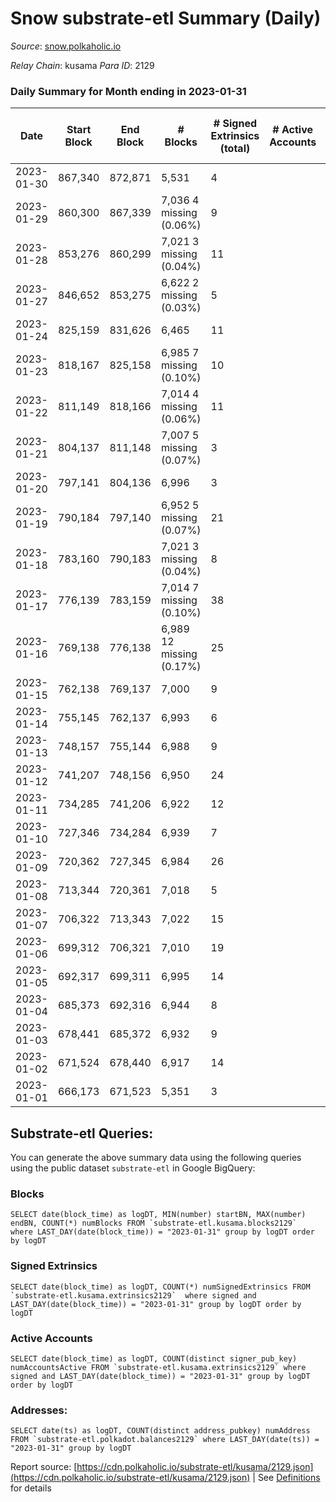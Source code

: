 # Snow substrate-etl Summary (Daily)

_Source_: [snow.polkaholic.io](https://snow.polkaholic.io)

*Relay Chain*: kusama
*Para ID*: 2129



### Daily Summary for Month ending in 2023-01-31


| Date | Start Block | End Block | # Blocks | # Signed Extrinsics (total) | # Active Accounts | # Passive | # New | # Addresses with Balances | # Events | # Transfers | # XCM Transfers In | # XCM Transfers Out |
| ---- | ----------- | --------- | -------- | --------------------------- | ----------------- | --------- | ----- | ------------------------- | -------- | ----------- | ------------------ | ------------------- |
| 2023-01-30 | 867,340 | 872,871 | 5,531  | 4 |  |  |  |  | 16,674 | 4  |   |   |
| 2023-01-29 | 860,300 | 867,339 | 7,036 4 missing (0.06%) | 9 |  |  |  |  | 22,849 | 15  |   |   |
| 2023-01-28 | 853,276 | 860,299 | 7,021 3 missing (0.04%) | 11 |  |  |  |  | 21,254 | 11  |   |   |
| 2023-01-27 | 846,652 | 853,275 | 6,622 2 missing (0.03%) | 5 |  |  |  |  | 20,473 | 17  |   |   |
| 2023-01-24 | 825,159 | 831,626 | 6,465  | 11 |  |  |  |  | 20,348 | 25  |   |   |
| 2023-01-23 | 818,167 | 825,158 | 6,985 7 missing (0.10%) | 10 |  |  |  |  | 21,470 | 16  |   |   |
| 2023-01-22 | 811,149 | 818,166 | 7,014 4 missing (0.06%) | 11 |  |  |  | 5,580 | 21,236 | 17  |   |   |
| 2023-01-21 | 804,137 | 811,148 | 7,007 5 missing (0.07%) | 3 |  |  |  |  | 22,922 | 15  |   |   |
| 2023-01-20 | 797,141 | 804,136 | 6,996  | 3 |  |  |  |  | 21,165 | 10  |   |   |
| 2023-01-19 | 790,184 | 797,140 | 6,952 5 missing (0.07%) | 21 |  |  |  |  | 21,587 | 38  |   |   |
| 2023-01-18 | 783,160 | 790,183 | 7,021 3 missing (0.04%) | 8 |  |  |  |  | 21,349 | 16  |   |   |
| 2023-01-17 | 776,139 | 783,159 | 7,014 7 missing (0.10%) | 38 |  |  |  |  | 21,915 | 54  |   |   |
| 2023-01-16 | 769,138 | 776,138 | 6,989 12 missing (0.17%) | 25 |  |  |  |  | 21,174 | 19  |   |   |
| 2023-01-15 | 762,138 | 769,137 | 7,000  | 9 |  |  |  |  | 21,484 | 20  |   |   |
| 2023-01-14 | 755,145 | 762,137 | 6,993  | 6 |  |  |  |  | 21,199 | 10  |   |   |
| 2023-01-13 | 748,157 | 755,144 | 6,988  | 9 |  |  |  |  | 21,596 | 24  |   |   |
| 2023-01-12 | 741,207 | 748,156 | 6,950  | 24 |  |  |  |  | 21,539 | 43  |   |   |
| 2023-01-11 | 734,285 | 741,206 | 6,922  | 12 |  |  |  |  | 21,541 | 47  |   |   |
| 2023-01-10 | 727,346 | 734,284 | 6,939  | 7 |  |  |  |  | 21,065 | 19  |   |   |
| 2023-01-09 | 720,362 | 727,345 | 6,984  | 26 |  |  |  |  | 21,215 | 18  |   |   |
| 2023-01-08 | 713,344 | 720,361 | 7,018  | 5 |  |  |  |  | 21,119 | 5  |   |   |
| 2023-01-07 | 706,322 | 713,343 | 7,022  | 15 |  |  |  | 5,485 | 21,216 | 13  |   |   |
| 2023-01-06 | 699,312 | 706,321 | 7,010  | 19 |  |  |  |  | 21,276 | 25  |   |   |
| 2023-01-05 | 692,317 | 699,311 | 6,995  | 14 |  |  |  |  | 21,133 | 15  |   |   |
| 2023-01-04 | 685,373 | 692,316 | 6,944  | 8 |  |  |  |  | 20,980 | 8  |   |   |
| 2023-01-03 | 678,441 | 685,372 | 6,932  | 9 |  |  |  |  | 20,928 | 10  |   |   |
| 2023-01-02 | 671,524 | 678,440 | 6,917  | 14 |  |  |  |  | 21,301 | 24  |   |   |
| 2023-01-01 | 666,173 | 671,523 | 5,351  | 3 |  |  |  | 5,432 | 16,104 | 3  |   |   |

## Substrate-etl Queries:
You can generate the above summary data using the following queries using the public dataset `substrate-etl` in Google BigQuery:


### Blocks
```
SELECT date(block_time) as logDT, MIN(number) startBN, MAX(number) endBN, COUNT(*) numBlocks FROM `substrate-etl.kusama.blocks2129`  where LAST_DAY(date(block_time)) = "2023-01-31" group by logDT order by logDT
```


### Signed Extrinsics
```
SELECT date(block_time) as logDT, COUNT(*) numSignedExtrinsics FROM `substrate-etl.kusama.extrinsics2129`  where signed and LAST_DAY(date(block_time)) = "2023-01-31" group by logDT order by logDT
```


### Active Accounts
```
SELECT date(block_time) as logDT, COUNT(distinct signer_pub_key) numAccountsActive FROM `substrate-etl.kusama.extrinsics2129` where signed and LAST_DAY(date(block_time)) = "2023-01-31" group by logDT order by logDT
```


### Addresses:
```
SELECT date(ts) as logDT, COUNT(distinct address_pubkey) numAddress FROM `substrate-etl.polkadot.balances2129` where LAST_DAY(date(ts)) = "2023-01-31" group by logDT
```



Report source: [https://cdn.polkaholic.io/substrate-etl/kusama/2129.json](https://cdn.polkaholic.io/substrate-etl/kusama/2129.json) | See [Definitions](/DEFINITIONS.md) for details
